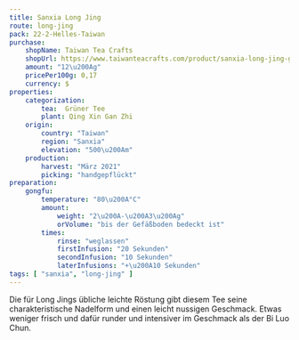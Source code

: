 ```yaml
---
title: Sanxia Long Jing
route: long-jing
pack: 22-2-Helles-Taiwan
purchase:
    shopName: Taiwan Tea Crafts
    shopUrl: https://www.taiwanteacrafts.com/product/sanxia-long-jing-green-tea/?attribute_pa_weight=250-g-8-82-oz-save-20&v=3a52f3c22ed6
    amount: "12\u200Ag"
    pricePer100g: 0,17
    currency: $
properties:
    categorization:
        tea:  Grüner Tee
        plant: Qing Xin Gan Zhi
    origin:
        country: "Taiwan"
        region: "Sanxia"
        elevation: "500\u200Am"
    production:
        harvest: "März 2021"
        picking: "handgepflückt"
preparation:
    gongfu:
        temperature: "80\u200A°C"
        amount:
            weight: "2\u200A-\u200A3\u200Ag"
            orVolume: "bis der Gefäßboden bedeckt ist"
        times:
            rinse: "weglassen"
            firstInfusion: "20 Sekunden"
            secondInfusion: "10 Sekunden"
            laterInfusions: "+\u200A10 Sekunden"
tags: [ "sanxia", "long-jing" ]
---
```

Die für Long Jings übliche leichte Röstung gibt diesem Tee seine charakteristische Nadelform und einen leicht nussigen Geschmack. Etwas weniger frisch und dafür runder und intensiver im Geschmack als der Bi Luo Chun.